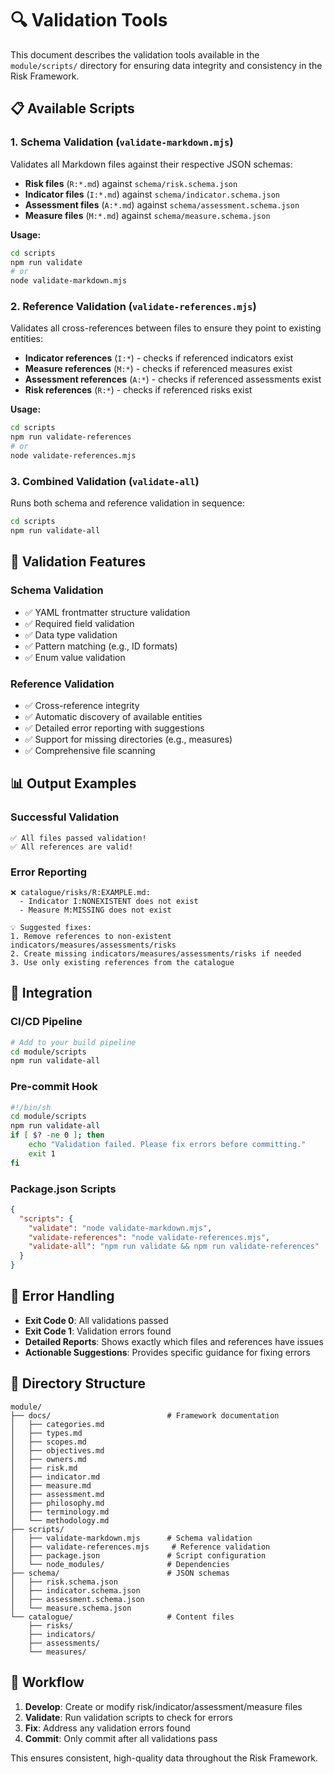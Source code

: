 # 🔍 Validation Tools

This document describes the validation tools available in the `module/scripts/` directory for ensuring data integrity and consistency in the Risk Framework.

## 📋 Available Scripts

### 1. Schema Validation (`validate-markdown.mjs`)

Validates all Markdown files against their respective JSON schemas:

- **Risk files** (`R:*.md`) against `schema/risk.schema.json`
- **Indicator files** (`I:*.md`) against `schema/indicator.schema.json`
- **Assessment files** (`A:*.md`) against `schema/assessment.schema.json`
- **Measure files** (`M:*.md`) against `schema/measure.schema.json`

**Usage:**
```bash
cd scripts
npm run validate
# or
node validate-markdown.mjs
```

### 2. Reference Validation (`validate-references.mjs`)

Validates all cross-references between files to ensure they point to existing entities:

- **Indicator references** (`I:*`) - checks if referenced indicators exist
- **Measure references** (`M:*`) - checks if referenced measures exist
- **Assessment references** (`A:*`) - checks if referenced assessments exist
- **Risk references** (`R:*`) - checks if referenced risks exist

**Usage:**
```bash
cd scripts
npm run validate-references
# or
node validate-references.mjs
```

### 3. Combined Validation (`validate-all`)

Runs both schema and reference validation in sequence:

```bash
cd scripts
npm run validate-all
```

## 🎯 Validation Features

### Schema Validation
- ✅ YAML frontmatter structure validation
- ✅ Required field validation
- ✅ Data type validation
- ✅ Pattern matching (e.g., ID formats)
- ✅ Enum value validation

### Reference Validation
- ✅ Cross-reference integrity
- ✅ Automatic discovery of available entities
- ✅ Detailed error reporting with suggestions
- ✅ Support for missing directories (e.g., measures)
- ✅ Comprehensive file scanning

## 📊 Output Examples

### Successful Validation
```
✅ All files passed validation!
✅ All references are valid!
```

### Error Reporting
```
❌ catalogue/risks/R:EXAMPLE.md:
  - Indicator I:NONEXISTENT does not exist
  - Measure M:MISSING does not exist

💡 Suggested fixes:
1. Remove references to non-existent indicators/measures/assessments/risks
2. Create missing indicators/measures/assessments/risks if needed
3. Use only existing references from the catalogue
```

## 🔧 Integration

### CI/CD Pipeline
```bash
# Add to your build pipeline
cd module/scripts
npm run validate-all
```

### Pre-commit Hook
```bash
#!/bin/sh
cd module/scripts
npm run validate-all
if [ $? -ne 0 ]; then
    echo "Validation failed. Please fix errors before committing."
    exit 1
fi
```

### Package.json Scripts
```json
{
  "scripts": {
    "validate": "node validate-markdown.mjs",
    "validate-references": "node validate-references.mjs",
    "validate-all": "npm run validate && npm run validate-references"
  }
}
```

## 🚨 Error Handling

- **Exit Code 0**: All validations passed
- **Exit Code 1**: Validation errors found
- **Detailed Reports**: Shows exactly which files and references have issues
- **Actionable Suggestions**: Provides specific guidance for fixing errors

## 📁 Directory Structure

```
module/
├── docs/                          # Framework documentation
│   ├── categories.md
│   ├── types.md
│   ├── scopes.md
│   ├── objectives.md
│   ├── owners.md
│   ├── risk.md
│   ├── indicator.md
│   ├── measure.md
│   ├── assessment.md
│   ├── philosophy.md
│   ├── terminology.md
│   └── methodology.md
├── scripts/
│   ├── validate-markdown.mjs      # Schema validation
│   ├── validate-references.mjs     # Reference validation
│   ├── package.json               # Script configuration
│   └── node_modules/              # Dependencies
├── schema/                        # JSON schemas
│   ├── risk.schema.json
│   ├── indicator.schema.json
│   ├── assessment.schema.json
│   └── measure.schema.json
└── catalogue/                     # Content files
    ├── risks/
    ├── indicators/
    ├── assessments/
    └── measures/
```

## 🔄 Workflow

1. **Develop**: Create or modify risk/indicator/assessment/measure files
2. **Validate**: Run validation scripts to check for errors
3. **Fix**: Address any validation errors found
4. **Commit**: Only commit after all validations pass

This ensures consistent, high-quality data throughout the Risk Framework.
